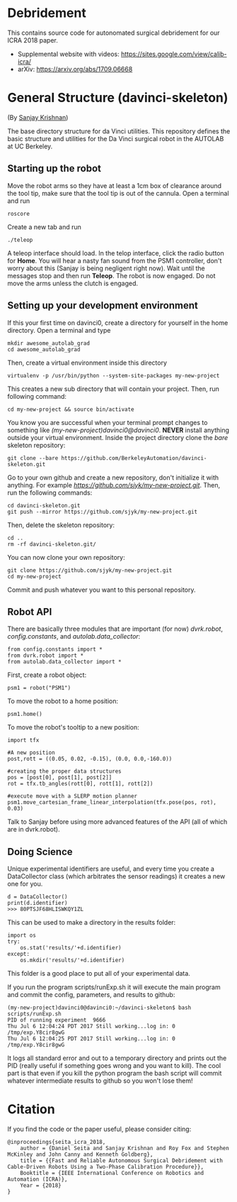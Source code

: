 # Debridement

This contains source code for autonomated surgical debridement for our ICRA 2018 paper.

- Supplemental website with videos: https://sites.google.com/view/calib-icra/
- arXiv: https://arxiv.org/abs/1709.06668

# General Structure (davinci-skeleton)

(By [Sanjay Krishnan](http://sanjayk.io/?src=%2F~skr%2F))

The base directory structure for da Vinci utilities. This repository defines the basic structure and utilities
for the Da Vinci surgical robot in the AUTOLAB at UC Berkeley.

## Starting up the robot
Move the robot arms so they have at least a 1cm box of clearance around the tool tip, make sure that the tool tip is out of the cannula. Open a terminal and run
```
roscore
```
Create a new tab and run
```
./teleop
```
A teleop interface should load. In the telop interface, click the radio button for **Home**. You will hear a nasty fan sound from the PSM1 controller, don't worry about this (Sanjay is being negligent right now). Wait until the messages stop and then run **Teleop**. The robot is now engaged. Do not move the arms unless the clutch is engaged.

## Setting up your development environment
If this your first time on davinci0, create a directory for yourself in the home directory. Open a terminal and type
```
mkdir awesome_autolab_grad
cd awesome_autolab_grad
```

Then, create a virtual environment inside this directory
```
virtualenv -p /usr/bin/python --system-site-packages my-new-project
```
This creates a new sub directory that will contain your project. Then, run following command:
```
cd my-new-project && source bin/activate
```
You know you are successful when your terminal prompt changes to something like *(my-new-project)davinci0@davinci0*.
**NEVER** install anything outside your virtual environment. 
Inside the project directory clone the *bare* skeleton repository:
```
git clone --bare https://github.com/BerkeleyAutomation/davinci-skeleton.git
```


Go to your own github and create a new repository, don't initialize it with anything. For example
*https://github.com/sjyk/my-new-project.git*. Then, run the following commands:
```
cd davinci-skeleton.git
git push --mirror https://github.com/sjyk/my-new-project.git
```
Then, delete the skeleton repository:
```
cd ..
rm -rf davinci-skeleton.git/
```
You can now clone your own repository:
```
git clone https://github.com/sjyk/my-new-project.git
cd my-new-project
```
Commit and push whatever you want to this personal repository.


## Robot API
There are basically three modules that are important (for now) *dvrk.robot*, *config.constants*, and *autolab.data_collector*:
```
from config.constants import *
from dvrk.robot import *
from autolab.data_collector import *
```

First, create a robot object:
```
psm1 = robot("PSM1")
```

To move the robot to a home position:
```
psm1.home()
```

To move the robot's tooltip to a new position:
```
import tfx

#A new position
post,rott = ((0.05, 0.02, -0.15), (0.0, 0.0,-160.0))

#creating the proper data structures
pos = [post[0], post[1], post[2]]
rot = tfx.tb_angles(rott[0], rott[1], rott[2])

#execute move with a SLERP motion planner
psm1.move_cartesian_frame_linear_interpolation(tfx.pose(pos, rot), 0.03)
```

Talk to Sanjay before using more advanced features of the API (all of which are in dvrk.robot).


## Doing Science
 Unique experimental identifiers are useful, and every time you create a DataCollector class (which arbitrates the sensor readings) it creates a new one for you.
```
d = DataCollector()
print(d.identifier)
>>> 80PTSJF68HLISWKQY1ZL
```
This can be used to make a directory in the results folder:
```
import os
try:
    os.stat('results/'+d.identifier)
except:
    os.mkdir('results/'+d.identifier)
```
This folder is a good place to put all of your experimental data.

If you run the program scripts/runExp.sh it will execute the main program and commit the config, parameters, and results to github:
```
(my-new-project)davinci0@davinci0:~/davinci-skeleton$ bash scripts/runExp.sh 
PID of running experiment  9666
Thu Jul 6 12:04:24 PDT 2017 Still working...log in: 0 /tmp/exp.Y8cir8gwG
Thu Jul 6 12:04:25 PDT 2017 Still working...log in: 0 /tmp/exp.Y8cir8gwG
```
It logs all standard error and out to a temporary directory and prints out the PID (really useful if something goes wrong and you want to kill). The cool part is that even if you kill the python program the bash script will commit whatever intermediate results to github so you won't lose them!



# Citation

If you find the code or the paper useful, please consider citing:

```
@inproceedings{seita_icra_2018,
    author = {Daniel Seita and Sanjay Krishnan and Roy Fox and Stephen McKinley and John Canny and Kenneth Goldberg},
    title = {{Fast and Reliable Autonomous Surgical Debridement with Cable-Driven Robots Using a Two-Phase Calibration Procedure}},
    Booktitle = {IEEE International Conference on Robotics and Automation (ICRA)},
    Year = {2018}
}
```
